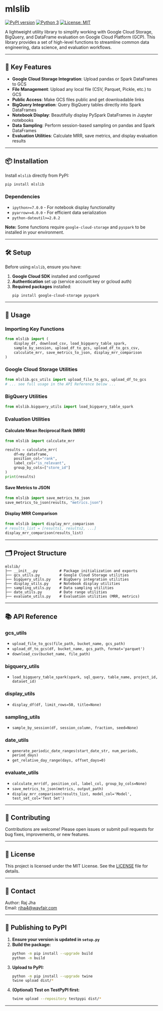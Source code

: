 # mlslib

[![PyPI version](https://badge.fury.io/py/mlslib.svg)](https://badge.fury.io/py/mlslib)
[![Python 3](https://img.shields.io/badge/python-3-blue.svg)](https://www.python.org/downloads/)
[![License: MIT](https://img.shields.io/badge/License-MIT-yellow.svg)](https://opensource.org/licenses/MIT)

A lightweight utility library to simplify working with Google Cloud Storage, BigQuery, and DataFrame evaluation on Google Cloud Platform (GCP). This library provides a set of high-level functions to streamline common data engineering, data science, and evaluation workflows.

---

## 🚀 Key Features

- **Google Cloud Storage Integration**: Upload pandas or Spark DataFrames to GCS
- **File Management**: Upload any local file (CSV, Parquet, Pickle, etc.) to GCS
- **Public Access**: Make GCS files public and get downloadable links
- **BigQuery Integration**: Query BigQuery tables directly into Spark DataFrames
- **Notebook Display**: Beautifully display PySpark DataFrames in Jupyter notebooks
- **Data Sampling**: Perform session-based sampling on pandas and Spark DataFrames
- **Evaluation Utilities**: Calculate MRR, save metrics, and display evaluation results

---

## 📦 Installation

Install `mlslib` directly from PyPI:

```bash
pip install mlslib
```

### Dependencies

- `ipython>=7.0.0` - For notebook display functionality
- `pyarrow>=6.0.0` - For efficient data serialization
- `python-dateutil>=2.8.2`

**Note:** Some functions require `google-cloud-storage` and `pyspark` to be installed in your environment.

---

## 🛠️ Setup

Before using `mlslib`, ensure you have:

1. **Google Cloud SDK** installed and configured
2. **Authentication** set up (service account key or gcloud auth)
3. **Required packages** installed:
   ```bash
   pip install google-cloud-storage pyspark
   ```

---

## 📖 Usage

### Importing Key Functions

```python
from mlslib import (
    display_df, download_csv, load_bigquery_table_spark,
    sample_by_session, upload_df_to_gcs, upload_df_to_gcs_csv,
    calculate_mrr, save_metrics_to_json, display_mrr_comparison
)
```

### Google Cloud Storage Utilities

```python
from mlslib.gcs_utils import upload_file_to_gcs, upload_df_to_gcs
# ... see full usage in the API Reference below ...
```

### BigQuery Utilities

```python
from mlslib.bigquery_utils import load_bigquery_table_spark
```

### Evaluation Utilities

#### Calculate Mean Reciprocal Rank (MRR)

```python
from mlslib import calculate_mrr

results = calculate_mrr(
    df=my_dataframe,
    position_col="rank",
    label_col="is_relevant",
    group_by_cols=["store_id"]
)
print(results)
```

#### Save Metrics to JSON

```python
from mlslib import save_metrics_to_json
save_metrics_to_json(results, "metrics.json")
```

#### Display MRR Comparison

```python
from mlslib import display_mrr_comparison
# results_list = [results1, results2, ...]
display_mrr_comparison(results_list)
```

---

## 🗂️ Project Structure

```
mlslib/
├── __init__.py          # Package initialization and exports
├── gcs_utils.py         # Google Cloud Storage utilities
├── bigquery_utils.py    # BigQuery integration utilities
├── display_utils.py     # Notebook display utilities
├── sampling_utils.py    # Data sampling utilities
├── date_utils.py        # Date range utilities
├── evaluate_utils.py    # Evaluation utilities (MRR, metrics)
```

---

## 📚 API Reference

### gcs_utils
- `upload_file_to_gcs(file_path, bucket_name, gcs_path)`
- `upload_df_to_gcs(df, bucket_name, gcs_path, format='parquet')`
- `download_csv(bucket_name, file_path)`

### bigquery_utils
- `load_bigquery_table_spark(spark, sql_query, table_name, project_id, dataset_id)`

### display_utils
- `display_df(df, limit_rows=50, title=None)`

### sampling_utils
- `sample_by_session(df, session_column, fraction, seed=None)`

### date_utils
- `generate_periodic_date_ranges(start_date_str, num_periods, period_days)`
- `get_relative_day_range(days, offset_days=0)`

### evaluate_utils
- `calculate_mrr(df, position_col, label_col, group_by_cols=None)`
- `save_metrics_to_json(metrics, output_path)`
- `display_mrr_comparison(results_list, model_col='Model', test_set_col='Test Set')`

---

## 🤝 Contributing

Contributions are welcome! Please open issues or submit pull requests for bug fixes, improvements, or new features.

---

## 📄 License

This project is licensed under the MIT License. See the [LICENSE](LICENSE) file for details.

---

## 📢 Contact

Author: Raj Jha  
Email: rjha4@wayfair.com

---

## 🚀 Publishing to PyPI

1. **Ensure your version is updated in `setup.py`**
2. **Build the package:**
   ```bash
   python -m pip install --upgrade build
   python -m build
   ```
3. **Upload to PyPI:**
   ```bash
   python -m pip install --upgrade twine
   twine upload dist/*
   ```
4. **(Optional) Test on TestPyPI first:**
   ```bash
   twine upload --repository testpypi dist/*
   ```

---